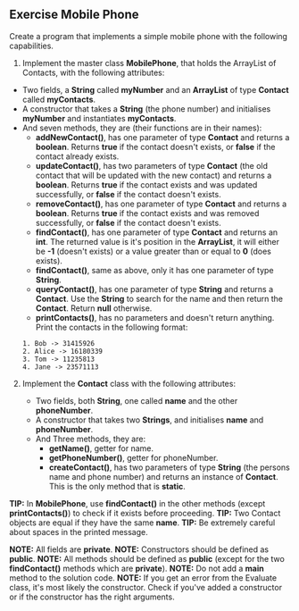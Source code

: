 ## Exercise Mobile Phone

Create a program that implements a simple mobile phone with the following capabilities.

1.  Implement the master class **MobilePhone**, that holds the ArrayList of Contacts, with the following attributes:

- Two fields, a **String** called **myNumber** and an **ArrayList** of type **Contact** called **myContacts**.
- A constructor that takes a **String** (the phone number) and initialises **myNumber** and instantiates **myContacts**.
- And seven methods, they are (their functions are in their names):
  - **addNewContact()**, has one parameter of type **Contact** and returns a **boolean**. Returns **true** if the contact doesn't exists, or **false** if the contact already exists.
  - **updateContact()**, has two parameters of type **Contact** (the old contact that will be updated with the new contact) and returns a **boolean**. Returns **true** if the contact exists and was updated successfully, or **false** if the contact doesn't exists.
  - **removeContact()**, has one parameter of type **Contact** and returns a **boolean**. Returns **true** if the contact exists and was removed successfully, or **false** if the contact doesn't exists.
  - **findContact()**, has one parameter of type **Contact** and returns an **int**. The returned value is it's position in the **ArrayList**, it will either be **-1** (doesn't exists) or a value greater than or equal to **0** (does exists).
  - **findContact()**, same as above, only it has one parameter of type **String**.
  - **queryContact()**, has one parameter of type **String** and returns a **Contact**. Use the **String** to search for the name and then return the **Contact**. Return **null** otherwise.
  - **printContacts()**, has no parameters and doesn't return anything. Print the contacts in the following format:
  ```
  1. Bob -> 31415926
  2. Alice -> 16180339
  3. Tom -> 11235813
  4. Jane -> 23571113
  ```

2. Implement the **Contact** class with the following attributes:

   - Two fields, both **String**, one called **name** and the other **phoneNumber**.
   - A constructor that takes two **Strings**, and initialises **name** and **phoneNumber**.
   - And Three methods, they are:
     - **getName()**, getter for name.
     - **getPhoneNumber()**, getter for phoneNumber.
     - **createContact()**, has two parameters of type **String** (the persons name and phone number) and returns an instance of **Contact**. This is the only method that is **static**.

**TIP:** In **MobilePhone**, use **findContact()** in the other methods (except **printContacts()**) to check if it exists before proceeding.
**TIP:** Two Contact objects are equal if they have the same **name**.
**TIP:** Be extremely careful about spaces in the printed message.

**NOTE:** All fields are **private**.
**NOTE:** Constructors should be defined as **public**.
**NOTE:** All methods should be defined as **public** (except for the two **findContact()** methods which are **private**).
**NOTE:** Do not add a **main** method to the solution code.
**NOTE:** If you get an error from the Evaluate class, it's most likely the constructor. Check if you've added a constructor or if the constructor has the right arguments.
